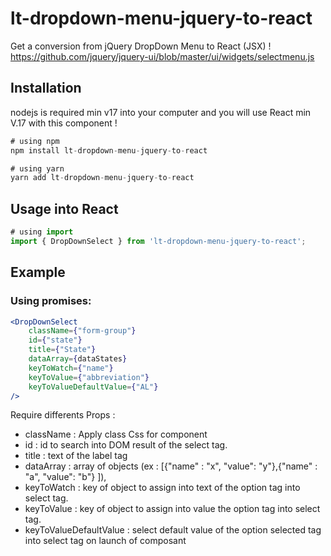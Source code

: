 # lt-dropdown-menu-jquery-to-react

Get a conversion from jQuery DropDown Menu to React (JSX) ! 
https://github.com/jquery/jquery-ui/blob/master/ui/widgets/selectmenu.js
## Installation
nodejs is required min v17 into your computer and you will use React min V.17 with this component !
```js
# using npm
npm install lt-dropdown-menu-jquery-to-react

# using yarn
yarn add lt-dropdown-menu-jquery-to-react
```

## Usage into React

```js
# using import
import { DropDownSelect } from 'lt-dropdown-menu-jquery-to-react';
```

## Example

### Using promises:

```jsx
<DropDownSelect
    className={"form-group"}
    id={"state"}
    title={"State"}
    dataArray={dataStates}
    keyToWatch={"name"}
    keyToValue={"abbreviation"}
    keyToValueDefaultValue={"AL"}
/>
```
Require differents Props : 
- className : Apply class Css for component
- id : id to search into DOM result of the select tag.
- title : text of the label tag
- dataArray : array of objects (ex : [{"name" : "x", "value": "y"},{"name" : "a", "value": "b"} ]), 
- keyToWatch : key of object to assign into text of the option tag into select tag.
- keyToValue : key of object to assign into value the option tag into select tag. 
- keyToValueDefaultValue : select default value of the option selected tag into select tag on launch of composant
